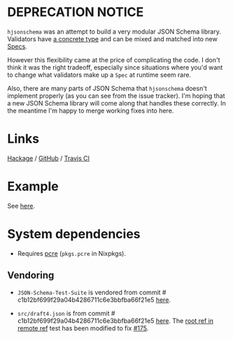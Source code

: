 # DEPRECATION NOTICE

`hjsonschema` was an attempt to build a very modular JSON Schema library. Validators have [a concrete type](src/JSONSchema/Validator/Types.hs) and can be mixed and matched into new [Specs](src/JSONSchema/Types.hs).

However this flexibility came at the price of complicating the code. I don't think it was the right tradeoff, especially since situations where you'd want to change what validators make up a `Spec` at runtime seem rare.

Also, there are many parts of JSON Schema that `hjsonschema` doesn't implement properly (as you can see from the issue tracker). I'm hoping that a new JSON Schema library will come along that handles these correctly. In the meantime I'm happy to merge working fixes into here.

# Links

[Hackage](https://hackage.haskell.org/package/hjsonschema) / [GitHub](https://github.com/seagreen/hjsonschema) / [Travis CI](https://travis-ci.org/seagreen/hjsonschema)

# Example

See [here](https://github.com/seagreen/hjsonschema/blob/master/examples/Simple.hs).

# System dependencies

+ Requires [pcre](http://www.pcre.org/) (`pkgs.pcre` in Nixpkgs).

## Vendoring

+ `JSON-Schema-Test-Suite` is vendored from commit # c1b12bf699f29a04b4286711c6e3bbfba66f21e5 [here](https://github.com/json-schema-org/JSON-Schema-Test-Suite).

+ `src/draft4.json` is from commit # c1b12bf699f29a04b4286711c6e3bbfba66f21e5 [here](https://github.com/json-schema/json-schema). The [root ref in remote ref](./JSON-Schema-Test-Suite/tests/draft4/refRemote.json) test has been modified to fix [#175](https://github.com/json-schema-org/JSON-Schema-Test-Suite/issues/175).
